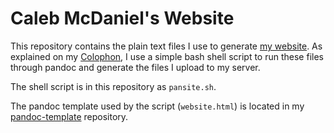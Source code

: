 Caleb McDaniel's Website 
========================

This repository contains the plain text files I use to generate [my
website](http://wcm1.web.rice.edu). As explained on my
[Colophon](http://wcm1.web.rice.edu/colophon.html), I use a simple bash
shell script to run these files through pandoc and generate the files I
upload to my server.

The shell script is in this repository as `pansite.sh`.

The pandoc template used by the script (`website.html`) is located in my
[pandoc-template](https://github.com/wcaleb/pandoc-templates)
repository.

